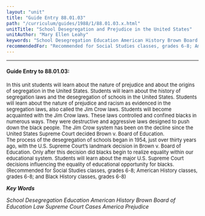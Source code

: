 ```yaml
---
layout: "unit"
title: "Guide Entry 88.01.03"
path: "/curriculum/guides/1988/1/88.01.03.x.html"
unitTitle: "School Desegregation and Prejudice in the United States"
unitAuthor: "Mary Ellen Leahy"
keywords: "School Desegregation Education American History Brown Board of Education Law Supreme Court Cases America Prejudice"
recommendedFor: "Recommended for Social Studies classes, grades 6-8; American History classes, grades 6-8; and Black History classes, grades 6-8"
---
```

<body>
<hr/>
 <h4>
  Guide Entry to 88.01.03:
 </h4>
 <font size="-1">
  <dl>
   <dt>
    In this unit students will learn about the nature of prejudice and about the origins of segregation in the United States. Students will learn about the history of segregation laws and the desegregation of schools in the United States. Students will learn about the nature of prejudice and racism as evidenced in the segregation laws, also called the Jim Crow laws. Students will become acquainted with the Jim Crow laws. These laws controlled and confined blacks in numerous ways. They were destructive and aggressive laws designed to push down the black people. The Jim Crow system has been on the decline since the United States Supreme Court decided Brown v. Board of Education.
    <dt>
     The process of the desegregation of schools began in 1954, just over thirty years ago, with the U.S. Supreme Court’s landmark decision in Brown v. Board of Education. Only after this decision did blacks begin to realize equality within our educational system. Students will learn about the major U.S. Supreme Court decisions influencing the equality of educational opportunity for blacks.
     <dt>
      (Recommended for Social Studies classes, grades 6-8; American History classes, grades 6-8; and Black History classes, grades 6-8)
     </dt>
    </dt>
   </dt>
  </dl>
 </font>
 <p>
  <b>
   <i>
    Key Words
   </i>
  </b>
  <br/>
 </p>
 <p>
  <i>
   School Desegregation Education American History Brown Board of Education Law Supreme Court Cases America Prejudice
  </i>
 </p>

</body>
